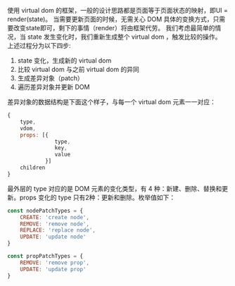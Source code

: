 使用 virtual dom 的框架，一般的设计思路都是页面等于页面状态的映射，即UI = render(state)。
当需要更新页面的时候，无需关心 DOM 具体的变换方式，只需要改变state即可，剩下的事情（render）将由框架代劳。
我们考虑最简单的情况，当 state 发生变化时，我们重新生成整个 virtual dom ，触发比较的操作。
上述过程分为以下四步:

1. state 变化，生成新的 virtual dom
2. 比较 virtual dom 与之前 virtual dom 的异同
3. 生成差异对象（patch）
4. 遍历差异对象并更新 DOM

差异对象的数据结构是下面这个样子，与每一个 virtual dom 元素一一对应：
```javascript
{
    type,
    vdom,
    props: [{
               type,
               key,
               value
            }]
    children
}
```

最外层的 type 对应的是 DOM 元素的变化类型，有 4 种：新建、删除、替换和更新。props 变化的 type 只有2种：更新和删除。枚举值如下：

```javascript
const nodePatchTypes = {
    CREATE: 'create node',
    REMOVE: 'remove node',
    REPLACE: 'replace node',
    UPDATE: 'update node'
}

const propPatchTypes = {
    REMOVE: 'remove prop',
    UPDATE: 'update prop'
}
```
